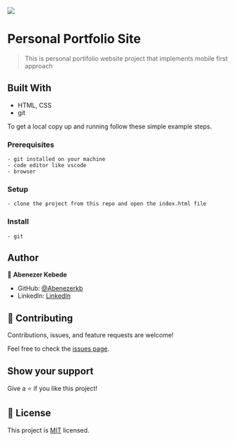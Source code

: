 ![](https://img.shields.io/badge/Microverse-blueviolet)

# Personal Portfolio Site

> This is personal portifolio website project that implements mobile first approach


## Built With

- HTML, CSS 
- git



To get a local copy up and running follow these simple example steps.

### Prerequisites
    - git installed on your machine
    - code editor like vscode
    - browser
### Setup
    - clone the project from this repo and open the index.html file
### Install
    - git


## Author

👤 **Abenezer Kebede**

- GitHub: [@Abenezerkb](https://github.com/Abenezerkb)
- LinkedIn: [LinkedIn](https://www.linkedin.com/in/abenezer-kebede-71b19416a)


## 🤝 Contributing

Contributions, issues, and feature requests are welcome!

Feel free to check the [issues page](../../issues/).

## Show your support

Give a ⭐️ if you like this project!


## 📝 License

This project is [MIT](./LICENSE) licensed.

